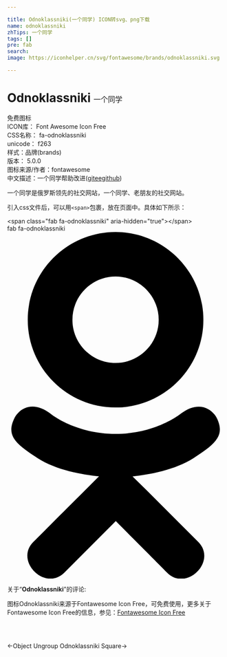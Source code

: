```yaml
---

title: Odnoklassniki(一个同学) ICON转svg、png下载
name: odnoklassniki
zhTips: 一个同学
tags: []
pre: fab
search: 
image: https://iconhelper.cn/svg/fontawesome/brands/odnoklassniki.svg

---
```


# Odnoklassniki  <small style="font-size: 60%;font-weight: 100">一个同学</small>


<div class="detail-page">
<p>
<span><span class="badge-success badge">免费图标</span> </span>
<br/>
<span>
ICON库：
<span class="badge-secondary badge">Font Awesome Icon Free</span> 
</span>
<br/>
<span>
CSS名称：
<span class="badge-secondary badge">fa-odnoklassniki</span> 
</span>
<br/>
<span>
unicode：
<span class="badge-secondary badge">f263</span> 
<copy-btn content='f263' btn-title=""></copy-btn>
<copy-btn :content='String.fromCodePoint(parseInt("f263", 16))' btn-title="复制U"></copy-btn>
</span><br/><span>样式：<span class="badge-light badge">品牌(brands)</span></span>
<br/>
<span>
版本：
<span class="badge-secondary badge">5.0.0</span> 
</span>
<br/>
<span>图标来源/作者：<span class="badge-light badge">fontawesome</span></span> 
<br/>
<span class="zh-detail">中文描述：<span class="badge-primary badge">一个同学</span><span class="help-link"><span>帮助改进</span>(<a href="https://gitee.com/liuwave/icon-helper/edit/master/json/fontawesome/brands/odnoklassniki.json" target="_blank" rel="noopener noreferrer">gitee</a><a href="https://github.com/liuwave/icon-helper/edit/master/json/fontawesome/brands/odnoklassniki.json" target="_blank" rel="noopener noreferrer">github</a></span>)</span><br/>
</p>
</div><div class="description description alert alert-light">一个同学是俄罗斯领先的社交网站，一个同学、老朋友的社交网站。</div>
<div class="alert alert-dark">
  <i class="fab fa-odnoklassniki fa-xs"></i>
  <i class="fab fa-odnoklassniki fa-sm"></i>
  <i class="fab fa-odnoklassniki fa-lg"></i>
  <i class="fab fa-odnoklassniki fa-2x"></i>
  <i class="fab fa-odnoklassniki fa-3x"></i>
  <i class="fab fa-odnoklassniki fa-5x"></i>
  <i class="fab fa-odnoklassniki fa-7x"></i>
</div>
<div>
  <p>引入css文件后，可以用<code>&lt;span&gt;</code>包裹，放在页面中。具体如下所示：    
  </p>
  <div class="alert alert-primary" style="font-size: 14px">
    &lt;span class="fab fa-odnoklassniki" aria-hidden="true"&gt;&lt;/span&gt;
    <copy-btn content='<span class="fab fa-odnoklassniki" aria-hidden="true"></span>'></copy-btn>
  </div>
  <div class="alert alert-secondary">
    <i class="fab fa-odnoklassniki"
    style="font-size: 24px"
    aria-hidden="true"></i> fab fa-odnoklassniki
    <copy-btn content="fab fa-odnoklassniki" btn-title="复制图标名称"></copy-btn>
  </div>
</div>
<div id="svg" class="svg-wrap">
<svg xmlns="http://www.w3.org/2000/svg" viewBox="0 0 320 512"><path d="M275.1 334c-27.4 17.4-65.1 24.3-90 26.9l20.9 20.6 76.3 76.3c27.9 28.6-17.5 73.3-45.7 45.7-19.1-19.4-47.1-47.4-76.3-76.6L84 503.4c-28.2 27.5-73.6-17.6-45.4-45.7 19.4-19.4 47.1-47.4 76.3-76.3l20.6-20.6c-24.6-2.6-62.9-9.1-90.6-26.9-32.6-21-46.9-33.3-34.3-59 7.4-14.6 27.7-26.9 54.6-5.7 0 0 36.3 28.9 94.9 28.9s94.9-28.9 94.9-28.9c26.9-21.1 47.1-8.9 54.6 5.7 12.4 25.7-1.9 38-34.5 59.1zM30.3 129.7C30.3 58 88.6 0 160 0s129.7 58 129.7 129.7c0 71.4-58.3 129.4-129.7 129.4s-129.7-58-129.7-129.4zm66 0c0 35.1 28.6 63.7 63.7 63.7s63.7-28.6 63.7-63.7c0-35.4-28.6-64-63.7-64s-63.7 28.6-63.7 64z"/></svg>
</div>
<detail full-name='fa-odnoklassniki'></detail>
<div class="icon-detail__container">
<p>关于“<b>Odnoklassniki</b>”的评论:</p>
</div>
<Vssue title="关于“Odnoklassniki”的评论" />    
<div><p>图标Odnoklassniki来源于Fontawesome Icon Free，可免费使用，更多关于  Fontawesome Icon Free的信息，参见：<a target="_blank" href="https://iconhelper.cn/fontawesome.html">Fontawesome Icon Free</a>
</p></div>

<div style="padding:2rem 0 " class="page-nav"><p class="inner"><span class="prev">←<router-link to="/icon/regular/object-ungroup.html">Object Ungroup</router-link></span> <span class="next"><router-link to="/icon/brands/odnoklassniki-square.html">Odnoklassniki Square</router-link>→</span></p></div>
